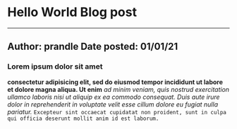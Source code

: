 # Hello World Blog post
---
Author: prandle
Date posted: 01/01/21
---
### Lorem ipsum dolor sit amet
**consectetur adipisicing elit, sed do eiusmod tempor incididunt ut labore et dolore magna aliqua. Ut enim**
*ad minim veniam, quis nostrud exercitation ullamco laboris nisi ut aliquip ex ea commodo consequat. Duis aute irure dolor in reprehenderit in voluptate velit esse cillum dolore eu fugiat nulla pariatur.*
```Excepteur sint occaecat cupidatat non proident, sunt in culpa qui officia deserunt mollit anim id est laborum.```
